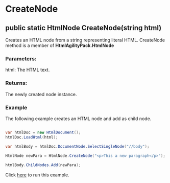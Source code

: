 # CreateNode

## public static HtmlNode CreateNode(string html)

Creates an HTML node from a string representing literal HTML. CreateNode method is a member of **HtmlAgilityPack.HtmlNode**

### Parameters:

html: The HTML text.

### Returns:

The newly created node instance.

### Example

The following example creates an HTML node and add as child node. 

```csharp

var htmlDoc = new HtmlDocument();
htmlDoc.LoadHtml(html);

var htmlBody = htmlDoc.DocumentNode.SelectSingleNode("//body");
		
HtmlNode newPara = HtmlNode.CreateNode("<p>This a new paragraph</p>");

htmlBody.ChildNodes.Add(newPara);

```

Click [here](https://dotnetfiddle.net/0GtVim) to run this example.
